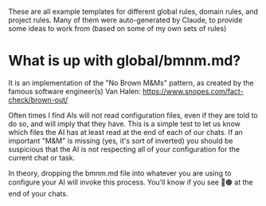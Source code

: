 These are all example templates for different global rules, domain rules, and project rules.  Many of them were auto-generated by Claude, to provide some ideas to work from (based on some of my own sets of rules)

# What is up with global/bmnm.md?

It is an implementation of the "No Brown M&Ms" pattern, as created by the famous software engineer(s) Van Halen:  https://www.snopes.com/fact-check/brown-out/

Often times I find AIs will not read configuration files, even if they are told to do so, and will imply that they have.  This is a simple test to let us know which files the AI has at least read at the end of each of our chats.  If an important "M&M" is missing (yes, it's sort of inverted) you should be suspicious that the AI is not respecting all of your configuration for the current chat or task.

In theory, dropping the bmnm.md file into whatever you are using to configure your AI will invoke this process.  You'll know if you see 🚫🟤 at the end of your chats.